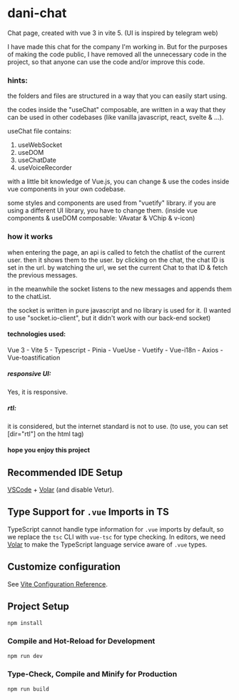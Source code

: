 # dani-chat

Chat page, created with vue 3 in vite 5.
(UI is inspired by telegram web)

I have made this chat for the company I'm working in. But for the purposes of making the code public, I have removed all the unnecessary code in the project, so that anyone can use the code and/or improve this code.

### hints:
the folders and files are structured in a way that you can easily start using.

the codes inside the "useChat" composable, are written in a way that they can be used in other codebases (like vanilla javascript, react, svelte & ...).

useChat file contains:
1) useWebSocket
2) useDOM
3) useChatDate
4) useVoiceRecorder

with a little bit knowledge of Vue.js, you can change & use the codes inside vue components in your own codebase.

some styles and components are used from "vuetify" library. if you are using a different UI library, you have to change them. (inside vue components & useDOM composable: VAvatar & VChip & v-icon)

### how it works

when entering the page, an api is called to fetch the chatlist of the current user. then it shows them to the user.
by clicking on the chat, the chat ID is set in the url. by watching the url, we set the current Chat to that ID & fetch the previous messages.

in the meanwhile the socket listens to the new messages and appends them to the chatList.

the socket is written in pure javascript and no library is used for it. (I wanted to use "socket.io-client", but it didn't work with our back-end socket)

#### technologies used:
Vue 3 - Vite 5 - Typescript - Pinia - VueUse - Vuetify - Vue-i18n - Axios - Vue-toastification

##### responsive UI:
Yes, it is responsive.
##### rtl:
it is considered, but the internet standard is not to use. (to use, you can set [dir="rtl"] on the html tag)

#### hope you enjoy this project



## Recommended IDE Setup

[VSCode](https://code.visualstudio.com/) + [Volar](https://marketplace.visualstudio.com/items?itemName=Vue.volar) (and disable Vetur).

## Type Support for `.vue` Imports in TS

TypeScript cannot handle type information for `.vue` imports by default, so we replace the `tsc` CLI with `vue-tsc` for type checking. In editors, we need [Volar](https://marketplace.visualstudio.com/items?itemName=Vue.volar) to make the TypeScript language service aware of `.vue` types.

## Customize configuration

See [Vite Configuration Reference](https://vitejs.dev/config/).

## Project Setup

```sh
npm install
```

### Compile and Hot-Reload for Development

```sh
npm run dev
```

### Type-Check, Compile and Minify for Production

```sh
npm run build
```
